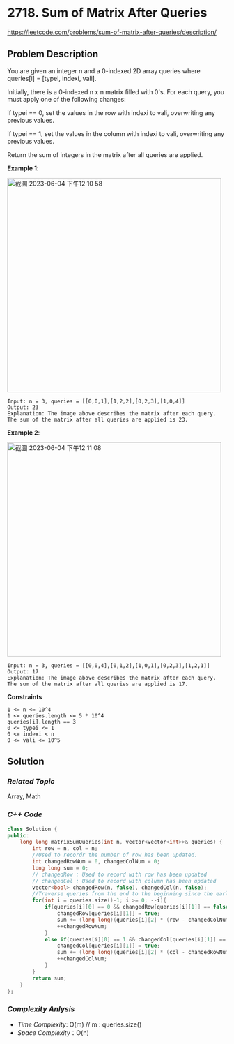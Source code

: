 # 2718. Sum of Matrix After Queries
https://leetcode.com/problems/sum-of-matrix-after-queries/description/

## Problem Description

You are given an integer n and a 0-indexed 2D array queries where queries[i] = [typei, indexi, vali].

Initially, there is a 0-indexed n x n matrix filled with 0's. For each query, you must apply one of the following changes:

if typei == 0, set the values in the row with indexi to vali, overwriting any previous values.

if typei == 1, set the values in the column with indexi to vali, overwriting any previous values.

Return the sum of integers in the matrix after all queries are applied.


**Example 1**:

<img width="491" alt="截圖 2023-06-04 下午12 10 58" src="https://github.com/Eddiecc06/LeetCode/assets/18256877/228175d8-f253-485c-9f73-00dcd8cea34f">

```
Input: n = 3, queries = [[0,0,1],[1,2,2],[0,2,3],[1,0,4]]
Output: 23
Explanation: The image above describes the matrix after each query. The sum of the matrix after all queries are applied is 23.
```
**Example 2**:

<img width="491" alt="截圖 2023-06-04 下午12 11 08" src="https://github.com/Eddiecc06/LeetCode/assets/18256877/a7167dfa-a8ef-4684-a611-4bc45b777811">

```
Input: n = 3, queries = [[0,0,4],[0,1,2],[1,0,1],[0,2,3],[1,2,1]]
Output: 17
Explanation: The image above describes the matrix after each query. The sum of the matrix after all queries are applied is 17.
```

**Constraints**
```
1 <= n <= 10^4
1 <= queries.length <= 5 * 10^4
queries[i].length == 3
0 <= typei <= 1
0 <= indexi < n
0 <= vali <= 10^5
```

## Solution

### _Related Topic_
   Array, Math

### _C++ Code_
```cpp
class Solution {
public:
    long long matrixSumQueries(int n, vector<vector<int>>& queries) {
        int row = n, col = n;
        //Used to recordr the number of row has been updated. 
        int changedRowNum = 0, changedColNum = 0;
        long long sum = 0;
        // changedRow : Used to record with row has been updated
        // changedCol : Used to record with column has been updated
        vector<bool> changedRow(n, false), changedCol(n, false);
        //Traverse queries from the end to the beginning since the earlier query on the same element will be overwritten by the later query
        for(int i = queries.size()-1; i >= 0; --i){
            if(queries[i][0] == 0 && changedRow[queries[i][1]] == false){ //set the values in the row with indexi to vali
                changedRow[queries[i][1]] = true;
                sum += (long long)(queries[i][2] * (row - changedColNum));
                ++changedRowNum;
            }
            else if(queries[i][0] == 1 && changedCol[queries[i][1]] == false){//set the values in the column with indexi to vali
                changedCol[queries[i][1]] = true;
                sum += (long long)(queries[i][2] * (col - changedRowNum));
                ++changedColNum;
            }
        }
        return sum;
    }
};
```

### _Complexity Anlysis_
- _Time Complexity_: O(m) // m : queries.size()
- _Space Complexity_：O(n)
